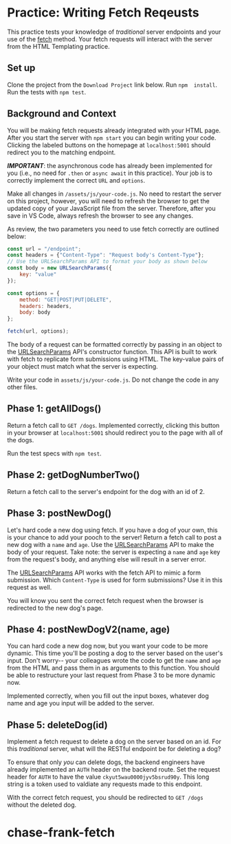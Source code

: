 # Practice: Writing Fetch Reqeusts

This practice tests your knowledge of *traditional* server endpoints and 
your use of the [fetch] method. Your fetch requests will interact with the server 
from the HTML Templating practice. 

## Set up

Clone the project from the `Download Project` link below. Run `npm  install`.
Run the tests with `npm test`.

## Background and Context

You will be making fetch requests already integrated with your HTML page. After
you start the server with `npm start` you can begin writing your code. Clicking
the labeled buttons on the homepage at `localhost:5001` should redirect you to
the matching endpoint.

***IMPORTANT***: the asynchronous code has already been implemented for you
(i.e., no need for `.then` or `async await` in this practice). Your job is to
correctly implement the correct `URL` and `options`.

Make all changes in `/assets/js/your-code.js`. No need to restart the server on
this project, however, you will need to refresh the browser to get the updated
copy of your JavaScript file from the server. Therefore, after you save in VS
Code, always refresh the browser to see any changes.

As review, the two parameters you need to use fetch correctly are outlined
below:

```js
const url = "/endpoint";
const headers = {"Content-Type": "Request body's Content-Type"};
// Use the URLSearchParams API to format your body as shown below
const body = new URLSearchParams({
    key: "value"
});

const options = {
    method: "GET|POST|PUT|DELETE", 
    headers: headers,
    body: body
};

fetch(url, options);
```

The body of a request can be formatted correctly by passing in an object to the
[URLSearchParams] API's constructor function.  This API is built to work with
fetch to replicate form submissions using HTML. The key-value pairs of your
object must match what the server is expecting.

Write your code in `assets/js/your-code.js`. Do not change the code in any other
files.

## Phase 1: getAllDogs()

Return a fetch call to `GET /dogs`. Implemented correctly, clicking this button
in your browser at `localhost:5001` should redirect you to the page with all of
the dogs.

Run the test specs with `npm test`.

## Phase 2: getDogNumberTwo()

Return a fetch call to the server's endpoint for the dog with an id of 2.

## Phase 3: postNewDog()

Let's hard code a new dog using fetch. If you have a dog of your own, this is
your chance to add your pooch to the server! Return a fetch call to post a new
dog with a `name` and `age`. Use the [URLSearchParams] API to make the body of
your request. Take note: the server is expecting a `name` and `age` key from the
request's body, and anything else will result in a server error.

The [URLSearchParams] API works with the fetch API to mimic a form submission.
Which `Content-Type` is used for form submissions? Use it in this request as
well.

You will know you sent the correct fetch request when the browser is redirected
to the new dog's page.

## Phase 4: postNewDogV2(name, age)

You can hard code a new dog now, but you want your code to be more dynamic. This
time you'll be posting a dog to the server based on the user's input. Don't
worry-- your colleagues wrote the code to get the `name` and `age` from the HTML
and pass them in as arguments to this function. You should be able to
restructure your last request from Phase 3 to be more dynamic now.

Implemented correctly, when you fill out the input boxes, whatever dog name and
age you input will be added to the server.

## Phase 5: deleteDog(id)

Implement a fetch request to delete a dog on the server based on an id. For this
*traditional* server, what will the RESTful endpoint be for deleting a dog?

To ensure that only *you* can delete dogs, the backend engineers have already
implemented an `AUTH` header on the backend route. Set the request header for
`AUTH` to have the value `ckyut5wau0000jyv5bsrud90y`. This long string is a
token used to valdiate any requests made to this endpoint.

With the correct fetch request, you should be redirected to `GET /dogs` without
the deleted dog.

[URLSearchParams]: https://developer.mozilla.org/en-US/docs/Web/API/URLSearchParams/URLSearchParams
[fetch]: https://developer.mozilla.org/en-US/docs/Web/API/fetch
# chase-frank-fetch
